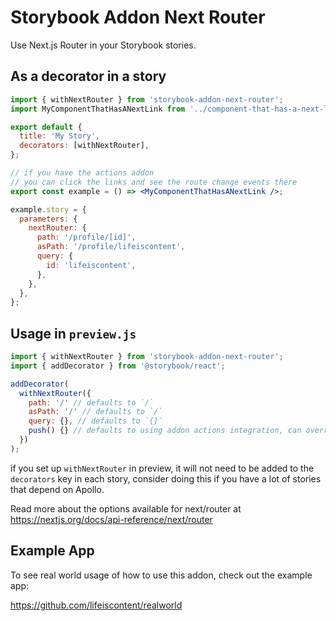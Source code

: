 # Storybook Addon Next Router

Use Next.js Router in your Storybook stories.

## As a decorator in a story

```jsx
import { withNextRouter } from 'storybook-addon-next-router';
import MyComponentThatHasANextLink from '../component-that-has-a-next-link';

export default {
  title: 'My Story',
  decorators: [withNextRouter],
};

// if you have the actions addon
// you can click the links and see the route change events there
export const example = () => <MyComponentThatHasANextLink />;

example.story = {
  parameters: {
    nextRouter: {
      path: '/profile/[id]',
      asPath: '/profile/lifeiscontent',
      query: {
        id: 'lifeiscontent',
      },
    },
  },
};
```

## Usage in `preview.js`

```js
import { withNextRouter } from 'storybook-addon-next-router';
import { addDecorator } from '@storybook/react';

addDecorator(
  withNextRouter({
    path: '/' // defaults to `/`
    asPath: '/' // defaults to `/`
    query: {}, // defaults to `{}`
    push() {} // defaults to using addon actions integration, can override any method in the router
  })
);
```

if you set up `withNextRouter` in preview, it will not need to be added to the `decorators` key in each story, consider doing this if you have a lot of stories that depend on Apollo.

Read more about the options available for next/router at https://nextjs.org/docs/api-reference/next/router

## Example App

To see real world usage of how to use this addon, check out the example app:

https://github.com/lifeiscontent/realworld
